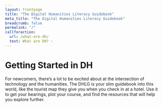 ```yaml
---
layout: frontpage
title: "The Digital Humanities Literacy Guidebook"
meta_title: "The Digital Humanities Literacy Guidebook"
breadcrumb: false
permalink: "/"
callforaction:
  url: /what-are-dh/
  text: What are DH? ›
---
```

# Getting Started in DH
For newcomers, there’s a lot to be excited about at the intersection of technology and the humanities. The DHLG is your slim guidebook into this world, like the tourist map they give you when you check in at a hotel. Use it to get your bearings, plot your course, and find the resources that will help you explore further.
